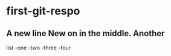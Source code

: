 # first-git-respo
A new line
New on in the middle.
Another
---------------
list
-one
-two
-three
-four
